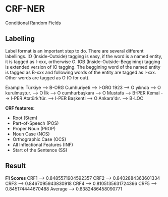 # CRF-NER
Conditional Random Fields

## Labelling
Label format is an important step to do. There are several different labellings.
IO (Inside-Outside) tagging is easy, if the word is a named entity, it is tagged as I-xxx, ortherwise O.
IOB (Inside-Outside-Beggining) tagging is extended version of IO tagging. The beggining word of the named entity is
tagged as B-xxx and following words of the entity are tagged as I-xxx. Other words are tagged as O (O for out).

Example: 
Türkiye       --> B-ORG
Cumhuriyeti   --> I-ORG
1923          --> O
yılında       --> O
kurulmuştur.  --> O
İlk           --> O
cumhurbaşkanı --> O
Mustafa       --> B-PER
Kemal         --> I-PER
Atatürk'tür.  --> I-PER
Başkenti      --> O
Ankara'dır.   --> B-LOC


**CRF features:**
* Root (Stem)
* Part-of-Speech (POS)
* Proper Noun (PROP)
* Noun Case (NCS)
* Orthographic Case (OCS)
* All Inflectional Features (INF)
* Start of the Sentence (SS)


## Result 
**F1 Scores**
CRF1 --> 0.8485571904592357
CRF2 --> 0.8402884363601334
CRF3 --> 0.8467095943830918
CRF4 --> 0.8105135631724366
CRF5 --> 0.845174444670488
Average --> 0.8382486458090771

